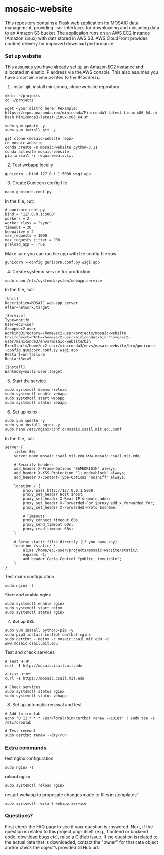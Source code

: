 # mosaic-website
This repository contains a Flask web application for MOSAIC data management, providing user interfaces for downloading and uploading data to an Amazon S3 bucket. The application runs on an AWS EC2 instance (Amazon Linux) with data stored in AWS S3. AWS CloudFront provides content delivery for improved download performance.

### Set up website
This assumes you have already set up an Amazon EC2 instance and allocated an elastic IP address via the AWS console. This also assumes you have a domain name pointed to the IP address.

1. Install git, install miniconda, clone website repository
```
mkdir ~/projects
cd ~/projects

wget <your distro here> #example: https://repo.anaconda.com/miniconda/Miniconda3-latest-Linux-x86_64.sh
bash Miniconda3-latest-Linux-x86_64.sh 

sudo yum update -y
sudo yum install git -y

git clone <mosaic-website repo>
cd mosaic-website
conda create -n mosaic-website python=3.11
conda activate mosaic-website
pip install -r requirements.txt
```

2. Test webapp locally
```
gunicorn --bind 127.0.0.1:5000 wsgi:app
```

3. Create Gunicorn config file
```
nano gunicorn.conf.py
```
In the file, put:
```
# gunicorn.conf.py
bind = "127.0.0.1:5000"
workers = 2 
worker_class = "sync"
timeout = 30
keepalive = 2
max_requests = 1000
max_requests_jitter = 100
preload_app = True
```
Make sure you can run the app with the config file now
```
gunicorn --config gunicorn.conf.py wsgi:app
```

4. Create systemd service for production
```
sudo nano /etc/systemd/system/webapp.service
```
In the file, put:
```
[Unit]
Description=MOSAIC web app server
After=network.target

[Service]
Type=notify
User=ec2-user
Group=ec2-user
WorkingDirectory=/home/ec2-user/projects/mosaic-website
Environment=PATH=/home/ec2-user/miniconda3/bin:/home/ec2-user/miniconda3/envs/mosaic-website/bin
ExecStart=/home/ec2-user/miniconda3/envs/mosaic-website/bin/gunicorn --config gunicorn.conf.py wsgi:app
Restart=on-failure
RestartSec=5

[Install]
WantedBy=multi-user.target
```

5. Start the service
```
sudo systemctl daemon-reload
sudo systemctl enable webapp
sudo systemctl start webapp
sudo systemctl status webapp
```

6. Set up nxinx
```
sudo yum update -y
sudo yum install nginx -y
sudo nano /etc/nginx/conf.d/mosaic.csail.mit.edu.conf
```
In the file, put:
```
server {
    listen 80;
    server_name mosaic.csail.mit.edu www.mosaic.csail.mit.edu;
    
    # Security headers
    add_header X-Frame-Options "SAMEORIGIN" always;
    add_header X-XSS-Protection "1; mode=block" always;
    add_header X-Content-Type-Options "nosniff" always;
    
    location / {
        proxy_pass http://127.0.0.1:5000;
        proxy_set_header Host $host;
        proxy_set_header X-Real-IP $remote_addr;
        proxy_set_header X-Forwarded-For $proxy_add_x_forwarded_for;
        proxy_set_header X-Forwarded-Proto $scheme;
        
        # Timeouts
        proxy_connect_timeout 60s;
        proxy_send_timeout 60s;
        proxy_read_timeout 60s;
    }
    
    # Serve static files directly (if you have any)
    location /static/ {
        alias /home/ec2-user/projects/mosaic-website/static/;
        expires -1;
        add_header Cache-Control "public, immutable";
    }
}
```
Test nxinx configuration
```
sudo nginx -t
```

Start and enable nginx
```
sudo systemctl enable nginx
sudo systemctl start nginx
sudo systemctl status nginx
```

7. Set up SSL
```
sudo yum install python3-pip -y
sudo pip3 install certbot certbot-nginx
sudo certbot --nginx -d mosaic.csail.mit.edu -d www.mosaic.csail.mit.edu
```

Test and check services
```
# Test HTTP
curl -I http://mosaic.csail.mit.edu

# Test HTTPS
curl -I https://mosaic.csail.mit.edu

# Check services
sudo systemctl status nginx
sudo systemctl status webapp
```

8. Set up automatic renewal and test
```
# Add to crontab
echo "0 12 * * * /usr/local/bin/certbot renew --quiet" | sudo tee -a /etc/crontab

# Test renewal
sudo certbot renew --dry-run
```

### Extra commands

test nginx configuration
```
sudo nginx -t
```

reload nginx
```
sudo systemctl reload nginx
```

restart webapp to propogate changes made to files in /templates/
```
sudo systemctl restart webapp.service
```

### Questions?
First check the FAQ page to see if your question is answered. Next, if the question is related to this project page itself (e.g., frontend or backend code, download bugs etc), raise a GitHub issue. If the question is related to the actual data that is downloaded, contact the "owner" for that data object and/or check the object's provided GitHub url.
